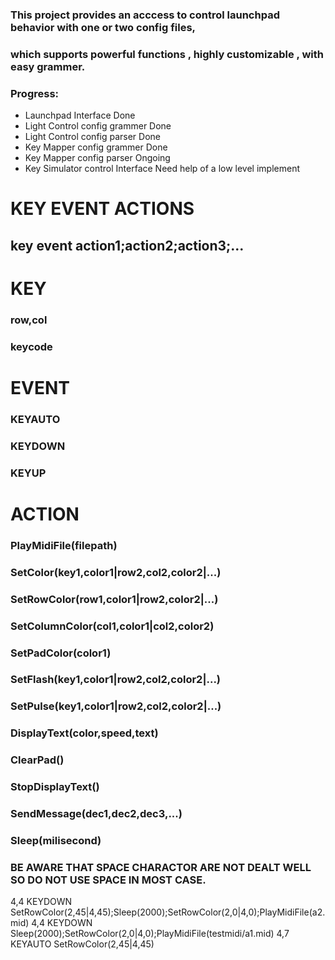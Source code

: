 ### This project provides an acccess to control launchpad behavior with one or two config files,
### which supports powerful functions , highly customizable , with easy grammer.


### Progress:
* Launchpad Interface                        Done
* Light Control config grammer               Done
* Light Control config parser                Done
* Key Mapper config grammer                  Done
* Key Mapper config parser                   Ongoing
* Key Simulator control Interface            Need help of a low level implement




#   KEY     EVENT         ACTIONS
##   key     event        action1;action2;action3;...

# KEY
### row,col
### keycode

# EVENT
### KEYAUTO
### KEYDOWN
### KEYUP

#    ACTION
### PlayMidiFile(filepath)
### SetColor(key1,color1|row2,col2,color2|...)
### SetRowColor(row1,color1|row2,color2|...)
### SetColumnColor(col1,color1|col2,color2)
### SetPadColor(color1)
### SetFlash(key1,color1|row2,col2,color2|...)
### SetPulse(key1,color1|row2,col2,color2|...)
### DisplayText(color,speed,text)
### ClearPad()
### StopDisplayText()
### SendMessage(dec1,dec2,dec3,...)
### Sleep(milisecond)

### BE AWARE THAT SPACE CHARACTOR ARE NOT DEALT WELL SO DO NOT USE SPACE IN MOST CASE.

4,4   KEYDOWN   SetRowColor(2,45|4,45);Sleep(2000);SetRowColor(2,0|4,0);PlayMidiFile(a2.mid)
4,4   KEYDOWN   Sleep(2000);SetRowColor(2,0|4,0);PlayMidiFile(testmidi/a1.mid)
4,7   KEYAUTO   SetRowColor(2,45|4,45)
